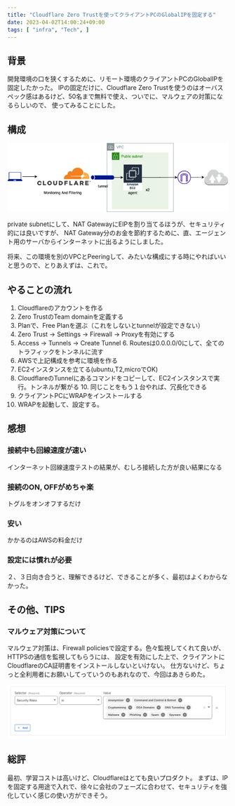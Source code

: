 ```yaml
---
title: "Cloudflare Zero Trustを使ってクライアントPCのGlobalIPを固定する"
date: 2023-04-02T14:00:24+09:00
tags: [ "infra", "Tech", ]
---
```


## 背景

開発環境の口を狭くするために、リモート環境のクライアントPCのGlobalIPを固定したかった。
IPの固定だけに、Cloudflare Zero Trustを使うのはオーバスペック感はあるけど、50名まで無料で使え、ついでに、マルウェアの対策になるらしいので、
使ってみることにした。

## 構成

![構成](cf.png)

private subnetにして、NAT GatewayにEIPを割り当てるほうが、セキュリティ的には良いですが、
NAT Gateway分のお金を節約するために、直、エージェント用のサーバからインターネットに出るようにしました。

将来、この環境を別のVPCとPeeringして、みたいな構成にする時にやればいいと思うので、とりあえずは、これで。

## やることの流れ

1. Cloudflareのアカウントを作る
2. Zero TrustのTeam domainを定義する
3. Planで、Free Planを選ぶ（これをしないとtunnelが設定できない）
4. Zero Trust -> Settings -> Firewall -> Proxyを有効にする
5. Access -> Tunnels -> Create Tunnel
   6. Routesは0.0.0.0/0にして、全てのトラフィックをトンネルに流す
7. AWSで上記構成を参考に環境を作る
8. EC2インスタンスを立てる(ubuntu,T2,microでOK)
9. CloudflareのTunnelにあるコマンドをコピーして、EC2インスタンスで実行。トンネルが繋がる
   10. 同じことをもう１台やれば、冗長化できる
10. クライアントPCにWRAPをインストールする
11. WRAPを起動して、設定する。

## 感想

### 接続中も回線速度が速い

インターネット回線速度テストの結果が、むしろ接続した方が良い結果になる

### 接続のON, OFFがめちゃ楽

トグルをオンオフするだけ

### 安い

かかるのはAWSの料金だけ

### 設定には慣れが必要

２、３日向き合うと、理解できるけど、できることが多く、最初はよくわからなかった。

## その他、TIPS

### マルウェア対策について

マルウェア対策は、Firewall policiesで設定する。色々監視してくれて良いが、HTTPSの通信を監視してもらうには、
設定を有効にした上で、クライアントにCloudflareのCA証明書をインストールしないといけない。
仕方ないけど、ちょっと全利用者にお願いしてっていうのもあれなので、今回はあきらめた。

![img.png](img.png)

## 総評

最初、学習コストは高いけど、Cloudflareはとても良いプロダクト。
まずは、IPを固定する用途で入れで、徐々に会社のフェーズに合わせて、セキュリティを強化していく感じの使い方ができそう。
